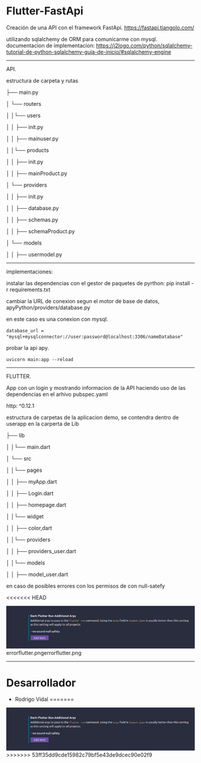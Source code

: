 # Flutter-FastApi
Creación de una API con el framework FastApi. 
https://fastapi.tiangolo.com/

utilizando sqlalchemy de ORM para comunicarme con mysql. 
documentacion de implementacion:
https://j2logo.com/python/sqlalchemy-tutorial-de-python-sqlalchemy-guia-de-inicio/#sqlalchemy-engine

-------------------------------------------------------------------------------------

API. 

estructura de carpeta y rutas

├── main.py

│ └── routers

│ │└── users

│ │ ├── init.py

│ │ ├── mainuser.py

│ │└── products

│ │ ├── init.py

│ │ ├── mainProduct.py

│ └── providers

│ │ ├── init.py

│ │ ├── database.py

│ │ ├── schemas.py

│ │ ├── schemaProduct.py

│ └── models

│ │ ├── usermodel.py

-------------------------------------------------------

implementaciones:

instalar las dependencias con el gestor de paquetes de pyrthon: pip install -r requirements.txt

cambiar la URL de conexion segun el motor de base de datos, 
apyPython/providers/database.py

en este caso es una conexion con mysql. 

    database_url = "mysql+mysqlconnector://user:password@localhost:3306/nameDatabase"

probar la api apy.

    uvicorn main:app --reload  

-------------------------------------------------------------------------------------

FLUTTER. 

App con un login y mostrando informacion de la API
haciendo uso de las dependencias en el arhivo pubspec.yaml

  http: ^0.12.1

    
estructura de carpetas de la aplicacion demo, se contendra dentro de userapp
en la carperta de Lib

├── lib

│ │└── main.dart

│ └── src

│ │└── pages

│ │ ├── myApp.dart

│ │ ├── Login.dart

│ │ ├── homepage.dart

│ │└── widget

│ │ ├── color,dart

│ │└── providers

│ │ ├── providers_user.dart

│ │└── models

│ │ ├── model_user.dart

en caso de posibles errores con los permisos de con null-satefy 

<<<<<<< HEAD

<img src="errorflutter.png">errorflutter.pngerrorflutter.png


-----------------------------
# Desarrollador
- Rodrigo Vidal
=======
<img src="errorflutter.png">
>>>>>>> 53ff35dd9cde15982c79bf5e43de9dcec90e02f9
